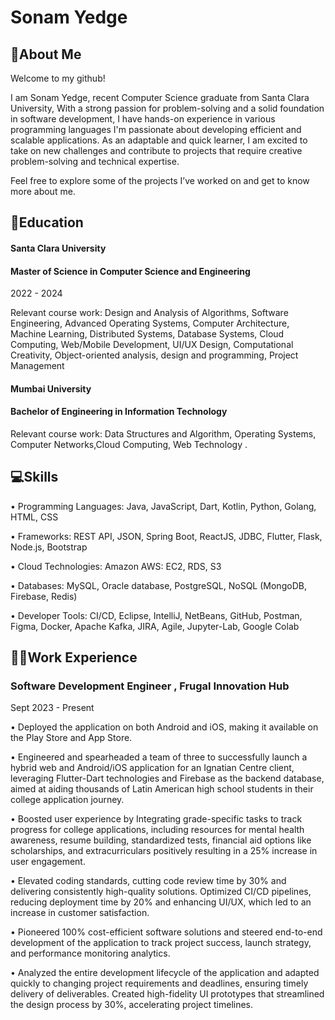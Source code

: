 # **Sonam Yedge**
## 💫**About Me**

Welcome to my github!

I am Sonam Yedge, recent Computer Science graduate from Santa Clara University, With a strong passion for problem-solving and a solid foundation in software development, I have hands-on experience in various programming languages
I'm passionate about developing efficient and scalable applications.
As an adaptable and quick learner, I am excited to take on new challenges and contribute to projects that require creative problem-solving and technical expertise.

Feel free to explore some of the projects I’ve worked on and get to know more about me.

##  **📖Education**

#### **Santa Clara University**
#### **Master of Science in Computer Science and Engineering**
2022 - 2024

Relevant course work: Design and Analysis of Algorithms, Software Engineering, Advanced Operating Systems, Computer Architecture, Machine Learning, Distributed Systems, 
Database 
Systems, Cloud Computing, Web/Mobile Development, UI/UX Design, Computational Creativity, Object-oriented analysis, design and programming, Project Management

#### **Mumbai University**
#### **Bachelor of Engineering in Information Technology**
  Relevant course work: Data Structures and Algorithm, Operating Systems, Computer Networks,Cloud Computing, Web Technology .

## 💻**Skills**

• Programming Languages: Java, JavaScript, Dart, Kotlin, Python, Golang, HTML, CSS

• Frameworks: REST API, JSON, Spring Boot, ReactJS, JDBC, Flutter, Flask, Node.js, Bootstrap

• Cloud Technologies: Amazon AWS: EC2, RDS, S3

• Databases: MySQL, Oracle database, PostgreSQL, NoSQL (MongoDB, Firebase, Redis)

• Developer Tools: CI/CD, Eclipse, IntelliJ, NetBeans, GitHub, Postman, Figma, Docker, Apache Kafka, JIRA, Agile, Jupyter-Lab, Google Colab

## 🧑‍💻**Work Experience**

### **Software Development Engineer , Frugal Innovation Hub**
  Sept 2023 - Present

• Deployed the application on both Android and iOS, making it available on the Play Store and App Store.

• Engineered and spearheaded a team of three to successfully launch a hybrid web and Android/iOS application for an Ignatian Centre client, leveraging Flutter-Dart technologies and 
  Firebase as the backend database, aimed at aiding thousands of Latin American high school students in their college application journey.
  
• Boosted user experience by Integrating grade-specific tasks to track progress for college applications, including resources for mental health awareness, resume building, standardized 
  tests, financial aid options like scholarships, and extracurriculars positively resulting in a 25% increase in user engagement.
  
• Elevated coding standards, cutting code review time by 30% and delivering consistently high-quality solutions. Optimized CI/CD pipelines, reducing deployment time by 20% and 
  enhancing UI/UX, which led to an increase in customer satisfaction.
  
• Pioneered 100% cost-efficient software solutions and steered end-to-end development of the application to track project success, launch strategy, and performance monitoring analytics.

• Analyzed the entire development lifecycle of the application and adapted quickly to changing project requirements and deadlines, ensuring timely delivery of deliverables. Created 
  high-fidelity UI prototypes that streamlined the design process by 30%, accelerating project timelines.

